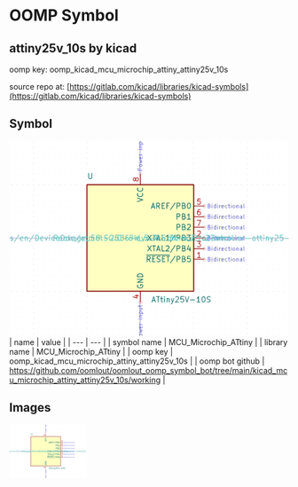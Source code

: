 # OOMP Symbol  
## attiny25v_10s  by kicad  
  
oomp key: oomp_kicad_mcu_microchip_attiny_attiny25v_10s  
  
source repo at: [https://gitlab.com/kicad/libraries/kicad-symbols](https://gitlab.com/kicad/libraries/kicad-symbols)  
## Symbol  
  
[![working.png](working_600.png)](working.png)  
| name | value | 
| --- | --- | 
| symbol name | MCU_Microchip_ATtiny | 
| library name | MCU_Microchip_ATtiny | 
| oomp key | oomp_kicad_mcu_microchip_attiny_attiny25v_10s | 
| oomp bot github | https://github.com/oomlout/oomlout_oomp_symbol_bot/tree/main/kicad_mcu_microchip_attiny_attiny25v_10s/working | 
## Images  
  
[![working.png](working_140.png)](working.png)  
